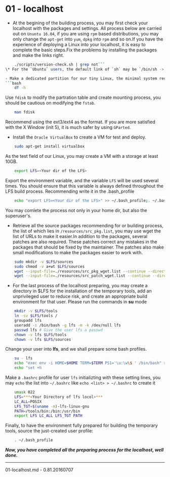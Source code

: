 # 01 - localhost
-  At the begining of the building process, you may first check your localhost with the packages and settings. All process below are carried out on `Ununtu 16.04`, if you are using `rpm` based distributions, you may only change the `apt-get` into `yum`, `dpkg` into `rpm` and so on.If you have the experience of deploying a Linux into your localhost, it is easy to complete the basic steps.Fix the problems by installing the packages and make the links right.
```bash
    ./scripts/version-check.sh | grep not```
\* For the `Ubuntu` users, the default link of `sh` may be `/bin/sh -> dash`, run `sudo dpkg-reconfigure dash` to re-configure it. 

- Make a dedicated partition for our tiny Linux, the minimal system requires a partition of `4GB` fir storing all the source tarballs and compiling the packages, use `df` to see your status of storages.
```bash
    df -h
```
Use `fdisk` to modify the partration table and create mounting process, you should be cautious on modifying the `fstab`.
```bash
    man fdisk
```
Recommend using the ext3/ext4 as the format.
If you are more satisfied with the X Window (init 5), it is much safer by using `GParted`.
- Install the `Oracle VirtualBox` to create a VM for test and deploy.
```bash
    sudo apt-get install virtualbox
```
As the test field of our Linux, you may create a VM with a storage at least 10GB.
```bash
    export LFS=<Your dir of the LFS>
```
Export the environment variable, and the variable `LFS` will be used several times. You should ensure that this variable is always defined throughout the LFS build process.
Recommending write it in the .bash_profile 
```bash
    echo "export LFS=<Your dir of the LFS>" >> ~/.bash_profile;. ~/.bash_profile
```
 You may comlete the process not only in your home dir, but also the superuser's.
-  Retrieve all the source packages recommending for or building process, the list of which lies in `/resources/src_pkg.list`, you may use wget the list of URLs to make it easier.In addition to the packages, several patches are also required. These patches correct any mistakes in the packages that should be fixed by the maintainer. The patches also make small modifications to make the packages easier to work with.
```bash
    sudo mkdir -v $LFS/sources
    sudo chmod -v a+wt $LFS/sources
    wget --input-file=./resources/src_pkg_wget.list --continue --directory-prefix=$LFS/sources
    wget --input-file=./resources/src_patch_wget.list --continue --directory-prefix=$LFS/sources
```
- For the last process of the localhost preparing, you may create a directory in $LFS for the installation of the temporary tools, add an unprivileged user to reduce risk, and create an
appropriate build environment for that user. Please run the commands in **su** mode
```bash
    mkdir -v $LFS/tools
    ln -sv $LFS/tools /
    groupadd lfs
    useradd -s /bin/bash -g lfs -m -k /dev/null lfs
    passwd lfs # Give the user lfs a passwd
    chown -v lfs $LFS/tools
    chown -v lfs $LFS/sources
```
Change your user into **lfs**, and we shall prepare some bash profiles.
```bash
    su - lfs
    echo "exec env -i HOME=$HOME TERM=$TERM PS1='\u:\w\$ ' /bin/bash" > ~/.bash_profile
    echo "set +h
```
Make a `.bashrc` profile for user `lfs` initializting with these setting lines, you may `echo` the list into `~/.bashrc` like `echo <list> > ~/.bashrc` to create it
```bash
    umask 022
    LFS=***<Your Directory of lfs locol>***
    LC_ALL=POSIX
    LFS_TGT=$(uname -m)-lfs-linux-gnu
    PATH=/tools/bin:/bin:/usr/bin
    export LFS LC_ALL LFS_TGT PATH
```
Finally, to have the environment fully prepared for building the temporary tools, source the just-created user profile:
```bash
    . ~/.bash_profile
```

***Now, you have completed all the preparing process for the localhost, well done.***

---
01-localhost.md - 0.81.20160707